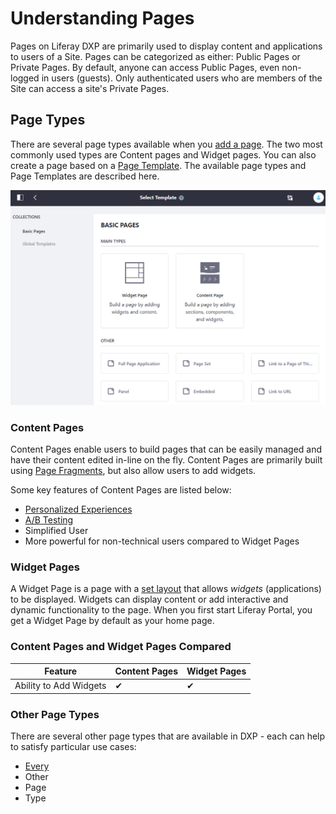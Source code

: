 # Understanding Pages

Pages on Liferay DXP are primarily used to display content and applications to users of a Site. Pages can be categorized as either: Public Pages or Private Pages. By default, anyone can access Public Pages, even non-logged in users (guests). Only authenticated users who are members of the Site can access a site's Private Pages.

## Page Types

There are several page types available when you [add a page](./02-adding-a-page-to-a-site.md). The two most commonly used types are Content pages and Widget pages. You can also create a page based on a [Page Template](./07-creating-a-page-template.md). The available page types and Page Templates are described here.

![Figure 1: You must select a page type when adding pages.](./understanding-pages/images/01.png)

### Content Pages

Content Pages enable users to build pages that can be easily managed and have their content edited in-line on the fly. Content Pages are primarily built using [Page Fragments](TODO), but also allow users to add widgets.

<!-- Screenshot of a Content Page -->

Some key features of Content Pages are listed below:

<!-- To clarify: Are the below features exclusively usable only when using Content Pages? Someone cannot do a/b testing or personalize experiences for users (however we define that) w/ a widget page? -->

* [Personalized Experiences](../../05-personalizing-site-experience/02-experience-personalization/01-personalization-intro.md)
* [A/B Testing](TODO)
* Simplified User
* More powerful for non-technical users compared to Widget Pages

### Widget Pages

A Widget Page is a page with a [set layout](link-to-something-about-layout-templates) that allows *widgets* (applications) to be displayed. Widgets can display content or add interactive and dynamic functionality to the page. When you first start Liferay Portal, you get a Widget Page by default as your home page.

<!-- Screenshot of a Widget Page -->

<!--  all of this should go into an "Adding Widgets to a Page" article -- Once the Widget Page is created, you can either browse through the categories of available widgets until you find the one you want, or you can search for widgets by name. Once you've found a widget, click the *Add* button to add it to the current page. Once there, you can drag it to a new position. Alternatively, you can drag the widget directly from the Widgets menu to a specific location on the page. A widget could be a wiki display or a dynamic publishing tool like the Asset Publisher. The content you display with widgets could be long-form text or an image gallery, or anything in between. -->

<!-- Turn this comparison of what you can do with a Content Page vs. Widget Page into a comparison table. -- There are some use cases (particularly if a page's sole purpose is to host an application) to prefer Widget Pages. There are still a few things that Widget Pages provide that are not possible with Content Pages:

* *Developing an advanced custom layout*: Using Content Pages, authors can create their own page layouts. This prevents developers from creating pre-selectable, custom layouts with FreeMarker like Widget Pages allowed for. Though Content Pages let you create a layout visually (a more user-friendly approach), the programmatic approach of Widget Pages allows for more advanced capabilities.

* *User-Customizable columns*: This is a rarely used feature of Widget Pages that is not provided in Content Pages. If your page requires a user-customizable column, you must use a Widget Page.

* *Using Staging with Page Variations*: Content Pages do not support Staging's Page Variations. This avoids possible confusion with the similar capability to create variations of a page that are used in personalization and A/B Testing.

* *Widget permissions*: You can configure widget permissions on a Widget Page. This is not yet possible for Content Pages; it's planned for a future release.

* *Widget Look & Feel*: On Widget Pages you can access the [Look and Feel](TODO) tool for widgets, offering fine-grained control over its CSS. This is not available for widgets on Content Pages, since the look and feel of your content is defined in the theme or by using Fragments. -->

### Content Pages and Widget Pages Compared

<!-- Example table -->
| Feature |  Content Pages | Widget Pages |
| --- | --- |---|
| Ability to Add Widgets | &#10004; | &#10004; |

### Other Page Types

There are several other page types that are available in DXP - each can help to satisfy particular use cases:

* [Every](full-page-application-page-type.md)
* Other
* Page
* Type

<!-- ### Full Page Application

The *Full Page Application* page type creates a page that displays a single application that fills the entire page.

Out of the box, you can set the Blogs, Wiki, Media Gallery, Message Boards, RSS, Hello Soy Portlet, Documents and Media, Form, or Application Authorization Request to be the sole application for the page. Developers can make their applications Full Page Applications. -->

<!-- Screenshot -->

<!-- 

Move out to another article - "Using the Full Page Application Page Type"

Note that all of the applications that can be added to the page are non-instanceable and the content of whichever application you select is based on the instance for that site. So if you already had data in your application, such as a Wiki, it appears on the page.

If you want to configure the application to be scoped to a specific page of a wiki, you can configure that through the application's settings.

1. From the page, click the (![Options](../../../../images/icon-options.png)) button for the Wiki and select *Configuration*.

1. From the *Wiki - Configuration* page, select the *Scope* tab.

1. Open the *Scope* menu and select Wiki page you want.

![Configuring the scope.](./understanding-pages/images/02.png) -->

<!-- ### Page Set

The *Page Set* option creates a container for subpages that is not actually a page itself. -->

<!-- Screenshot -->

<!-- ### Link to a Page

The *Link to a Page of this Site* option links to a page within the same Site. This is often used to make a page available in multiple parts of a Sites hierarchy.

### Panel

The *Panel* option creates a page containing any number of applications as selected by an Administrator, but only one is displayed at a time. Users select the widget they want to display from a menu on the left side of the page. The selected application takes up the entire page. -->

<!-- Screenshot -->

<!-- ### Embedded

The *Embedded* option displays content from another website inside your instance in an iframe. The website appears in context and within the navigation of your Liferay DXP instance.

### Link to URL

The *Link to URL* option adds a link to the provided URL. This can be an external page or a link across Sites in the same Liferay Portal instance. -->

<!-- Move this to "Creating Pages with Global Page Templates" ## Global Page Templates

When adding a page, you also have the option to choose a Page Template. By default, only *Global Templates* are available, but additional collections you create appear as an option as well. The global Page Templates are described here.

#### Blog

The *Blog* global Page Template creates a Blogs Widget Page with a Blogs widget, a Tag Cloud widget, and a Recent Bloggers widget.

#### Search

The *Search* global Page Template creates a Widget Page with a Search Bar widget, a Search Results widget, and a Search Options widget.

#### Wiki

The *Wiki* global Page Template creates a Widget Page with a Wiki widget, a Categories Navigation widget, and a Tags Navigation widget. -->
